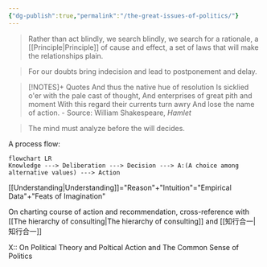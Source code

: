 ```yaml
---
{"dg-publish":true,"permalink":"/the-great-issues-of-politics/"}
---
```


> Rather than act blindly, we search blindly, we search for a rationale, a [[Principle\|Principle]] of cause and effect, a set of laws that will make the relationships plain. 

> For our doubts bring indecision and lead to postponement and delay. 

>[!NOTES]+ Quotes
> And thus the native hue of resolution
> Is sicklied o'er with the pale cast of thought,
> And enterprises of great pith and moment 
> With this regard their currents turn awry
> And lose the name of action. 
> \- Source: William Shakespeare, *Hamlet* 

> The mind must analyze before the will decides.

A process flow: 
```mermaid 
flowchart LR
Knowledge ---> Deliberation ---> Decision ---> A:(A choice among alternative values) ---> Action
```

[[Understanding\|Understanding]]="Reason"+"Intuition"="Empirical Data"+"Feats of Imagination"

On charting course of action and recommendation, cross-reference with [[The hierarchy of consulting\|The hierarchy of consulting]] and [[知行合一\|知行合一]]

X:: On Political Theory and Poltical Action and The Common Sense of Politics